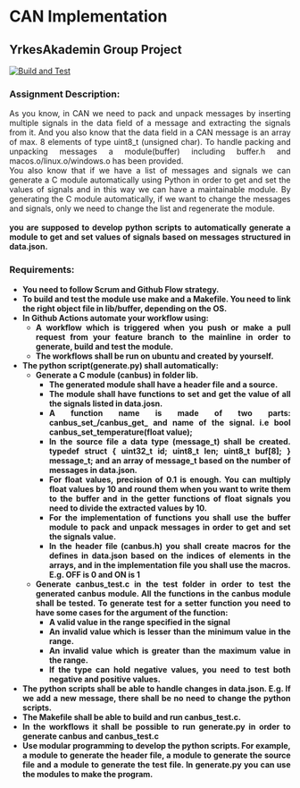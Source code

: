 # CAN Implementation

## YrkesAkademin Group Project



[![Build and Test](https://github.com/jimmybjorkman/CI_assignment_2/actions/workflows/BuildAndTest.yml/badge.svg)](https://github.com/jimmybjorkman/CI_assignment_2/actions/workflows/BuildAndTest.yml)

### Assignment Description:

<div align="justify">As you know, in CAN we need to pack and unpack messages by inserting multiple signals in the data field of a message and extracting the signals from it. And you also know that the data field in a CAN message is an array of max. 8 elements of type uint8_t (unsigned char). To handle packing and unpacking messages a module(buffer) including buffer.h and macos.o/linux.o/windows.o has been provided.<br> <div />

<div align="justify">You also know that if we have a list of messages and signals we can generate a C module automatically using Python in order to get and set the values of signals and in this way we can have a maintainable module. By generating the C module automatically, if we want to change the messages and signals, only we need to change the list and regenerate the module.<div />

<br>

<div align="justify"><b>you are supposed to develop python scripts to automatically generate a module to get and set values of signals based on messages structured in data.json.<b/><div /> 

### Requirements:

- You need to follow Scrum and Github Flow strategy.
- To build and test the module use make and a Makefile. You need to link the right object file in lib/buffer, depending on the OS.
-  In Github Actions automate your workflow using: 
    - A workflow which is triggered when you push or make a pull request from your feature branch to the mainline in order to generate, build and test the module.
    - The workflows shall be run on ubuntu and created by yourself.
- The python script(generate.py) shall automatically:
    - Generate a C module (canbus) in folder lib.
        - The generated module shall have a header file and a source.
        - The module shall have functions to set and get the value of all the signals listed in data.josn.
        - A function name is made of two parts: canbus_set_/canbus_get_ and name of the signal. i.e bool canbus_set_temperature(float value); 
        - In the source file a data type (message_t) shall be created. typedef struct { uint32_t id; uint8_t len; uint8_t buf[8]; } message_t; and an array of message_t based on the number of messages in data.json.
        - For float values, precision of 0.1 is enough. You can multiply float values by 10 and round them when you want to write them to the buffer and in the getter functions of float signals you need to divide the extracted values by 10. 
        - For the implementation of functions you shall use the buffer module to pack and unpack messages in order to get and set the signals value.
        - In the header file (canbus.h) you shall create macros for the defines in data.json based on the indices of elements in the arrays, and in the implementation file you shall use the macros. E.g. OFF is 0 and ON is 1 
    - Generate canbus_test.c in the test folder in order to test the generated canbus module. All the functions in the canbus module shall be tested. To generate test for a setter function you need to have some cases for the argument of the function:
        - A valid value in the range specified in the signal
        - An invalid value which is lesser than the minimum value in the range.
        - An invalid value which is greater than the maximum value in the range.
        - If the type can hold negative values, you need to test both negative and positive values.
- The python scripts shall be able to handle changes in data.json. E.g. If we add a new message, there shall be no need to change the python scripts. 
- The Makefile shall be able to build and run canbus_test.c.
- In the workflows it shall be possible to run generate.py in order to generate canbus and canbus_test.c 
- Use modular programming to develop the python scripts. For example, a module to generate the header file, a module to generate the source file and a
module to generate the test file. In generate.py you can use the modules to make the program.


